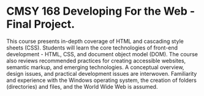 # CMSY 168 Developing For the Web - Final Project.

This course presents in-depth coverage of HTML and cascading style sheets (CSS). Students will learn the core technologies of front-end development - HTML, CSS, and document object model (DOM). The course also reviews recommended practices for creating accessible websites, semantic markup, and emerging technologies. A conceptual overview, design issues, and practical development issues are interwoven. Familiarity and experience with the Windows operating system, the creation of folders (directories) and files, and the World Wide Web is assumed.
